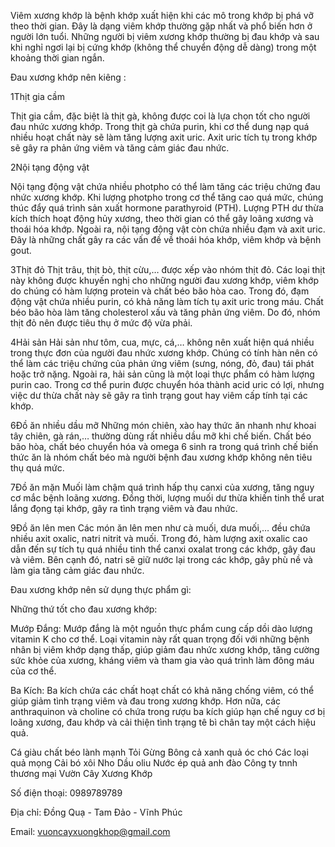 Viêm xương khớp là bệnh khớp xuất hiện khi các mô trong khớp bị phá vỡ theo thời gian. Đây là dạng viêm khớp thường gặp nhất và phổ biến hơn ở người lớn tuổi. Những người bị viêm xương khớp thường bị đau khớp và sau khi nghỉ ngơi lại bị cứng khớp (không thể chuyển động dễ dàng) trong một khoảng thời gian ngắn.

Đau xương khớp nên kiêng :

1Thịt gia cầm

Thịt gia cầm, đặc biệt là thịt gà, không được coi là lựa chọn tốt cho người đau nhức xương khớp. Trong thịt gà chứa purin, khi cơ thể dung nạp quá nhiều hoạt chất này sẽ làm tăng lượng axit uric. Axit uric tích tụ trong khớp sẽ gây ra phản ứng viêm và tăng cảm giác đau nhức.

2Nội tạng động vật

Nội tạng động vật chứa nhiều photpho có thể làm tăng các triệu chứng đau nhức xương khớp. Khi lượng photpho trong cơ thể tăng cao quá mức, chúng thúc đẩy quá trình sản xuất hormone parathyroid (PTH). Lượng PTH dư thừa kích thích hoạt động hủy xương, theo thời gian có thể gây loãng xương và thoái hóa khớp. Ngoài ra, nội tạng động vật còn chứa nhiều đạm và axit uric. Đây là những chất gây ra các vấn đề về thoái hóa khớp, viêm khớp và bệnh gout.

3Thịt đỏ Thịt trâu, thịt bò, thịt cừu,… được xếp vào nhóm thịt đỏ. Các loại thịt này không được khuyến nghị cho những người đau xương khớp, viêm khớp do chúng có hàm lượng protein và chất béo bão hòa cao. Trong đó, đạm động vật chứa nhiều purin, có khả năng làm tích tụ axit uric trong máu. Chất béo bão hòa làm tăng cholesterol xấu và tăng phản ứng viêm. Do đó, nhóm thịt đỏ nên được tiêu thụ ở mức độ vừa phải.

4Hải sản Hải sản như tôm, cua, mực, cá,… không nên xuất hiện quá nhiều trong thực đơn của người đau nhức xương khớp. Chúng có tính hàn nên có thể làm các triệu chứng của phản ứng viêm (sưng, nóng, đỏ, đau) tái phát hoặc trở nặng. Ngoài ra, hải sản cũng là một loại thực phẩm có hàm lượng purin cao. Trong cơ thể purin được chuyển hóa thành acid uric có lợi, nhưng việc dư thừa chất này sẽ gây ra tình trạng gout hay viêm cấp tính tại các khớp.

6Đồ ăn nhiều dầu mỡ Những món chiên, xào hay thức ăn nhanh như khoai tây chiên, gà rán,… thường dùng rất nhiều dầu mỡ khi chế biến. Chất béo bão hòa, chất béo chuyển hóa và omega 6 sinh ra trong quá trình chế biến thức ăn là nhóm chất béo mà người bệnh đau xương khớp không nên tiêu thụ quá mức.

7Đồ ăn mặn Muối làm chậm quá trình hấp thụ canxi của xương, tăng nguy cơ mắc bệnh loãng xương. Đồng thời, lượng muối dư thừa khiến tinh thể urat lắng đọng tại khớp, gây ra tình trạng viêm và đau nhức.

9Đồ ăn lên men Các món ăn lên men như cà muối, dưa muối,… đều chứa nhiều axit oxalic, natri nitrit và muối. Trong đó, hàm lượng axit oxalic cao dẫn đến sự tích tụ quá nhiều tinh thể canxi oxalat trong các khớp, gây đau và viêm. Bên cạnh đó, natri sẽ giữ nước lại trong các khớp, gây phù nề và làm gia tăng cảm giác đau nhức.

Đau xương khớp nên sử dụng thực phẩm gì:

Những thứ tốt cho đau xương khớp:

Mướp Đắng: 
Mướp đắng là một nguồn thực phẩm cung cấp dồi dào lượng vitamin K cho cơ thể. Loại vitamin này rất quan trọng đối với những bệnh nhân bị viêm khớp dạng thấp, giúp giảm đau nhức xương khớp, tăng cường sức khỏe của xương, kháng viêm và tham gia vào quá trình làm đông máu của cơ thể.

Ba Kích: 
Ba kích chứa các chất hoạt chất có khả năng chống viêm, có thể giúp giảm tình trạng viêm và đau trong xương khớp. Hơn nữa, các anthraquinon và choline có chứa trong rượu ba kích giúp hạn chế nguy cơ bị loãng xương, đau khớp và cải thiện tình trạng tê bì chân tay một cách hiệu quả.

Cá giàu chất béo lành mạnh
Tỏi
Gừng
Bông cả xanh
quả óc chó
Các loại quả mọng
Cải bó xôi
Nho
Dầu oliu
Nước ép quả anh đào
Công ty tnnh thương mại Vườn Cây Xương Khớp

Số điện thoại: 0989789789

Địa chỉ: Đồng Quạ - Tam Đảo - Vĩnh Phúc

Email: vuoncayxuongkhop@gmail.com
